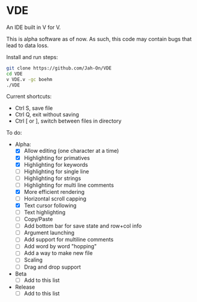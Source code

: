 # VDE
An IDE built in V for V.

This is alpha software as of now. As such, this code may contain bugs that lead to data loss. 

Install and run steps:
  ```bash
  git clone https://github.com/Jah-On/VDE
  cd VDE
  v VDE.v -gc boehm
  ./VDE
  ```

Current shortcuts:
 - Ctrl S, save file
 - Ctrl Q, exit without saving
 - Ctrl [ or ], switch between files in directory

To do:
- Alpha:
  - [x] Allow editing (one character at a time)
  - [x] Highlighting for primatives
  - [x] Highlighting for keywords
  - [ ] Highlighting for single line
  - [ ] Highlighting for strings
  - [ ] Highlighting for multi line comments
  - [x] More efficient rendering
  - [ ] Horizontal scroll capping
  - [x] Text cursor following
  - [ ] Text highlighting
  - [ ] Copy/Paste
  - [ ] Add bottom bar for save state and row+col info
  - [ ] Argument launching
  - [ ] Add support for multiline comments
  - [ ] Add word by word "hopping"
  - [ ] Add a way to make new file
  - [ ] Scaling
  - [ ] Drag and drop support

- Beta
  - [ ] Add to this list

- Release
  - [ ] Add to this list
